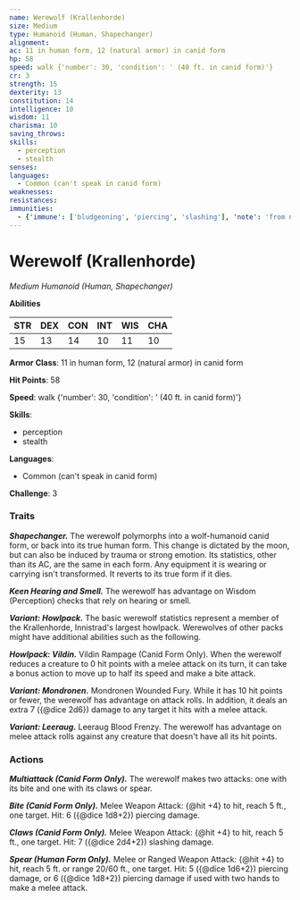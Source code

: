 ```yaml
---
name: Werewolf (Krallenhorde)
size: Medium
type: Humanoid (Human, Shapechanger)
alignment: 
ac: 11 in human form, 12 (natural armor) in canid form
hp: 58
speed: walk {'number': 30, 'condition': ' (40 ft. in canid form)'}
cr: 3
strength: 15
dexterity: 13
constitution: 14
intelligence: 10
wisdom: 11
charisma: 10
saving_throws:
skills:
  - perception
  - stealth
senses: 
languages:
  - Common (can't speak in canid form)
weaknesses:
resistances:
immunities:
  - {'immune': ['bludgeoning', 'piercing', 'slashing'], 'note': 'from nonmagical attacks not made with silvered weapons'}
---
```


# Werewolf (Krallenhorde)

*Medium Humanoid (Human, Shapechanger)*

**Abilities**

| STR | DEX | CON | INT | WIS | CHA |
| --- | --- | --- | --- | --- | --- |
| 15 | 13 | 14 | 10 | 11 | 10 |

**Armor Class**: 11 in human form, 12 (natural armor) in canid form

**Hit Points**: 58

**Speed**: walk {'number': 30, 'condition': ' (40 ft. in canid form)'}

**Skills**:
  - perception
  - stealth

**Languages**:
  - Common (can't speak in canid form)

**Challenge**: 3

### Traits
***Shapechanger.*** The werewolf polymorphs into a wolf-humanoid canid form, or back into its true human form. This change is dictated by the moon, but can also be induced by trauma or strong emotion. Its statistics, other than its AC, are the same in each form. Any equipment it is wearing or carrying isn't transformed. It reverts to its true form if it dies.

***Keen Hearing and Smell.*** The werewolf has advantage on Wisdom (Perception) checks that rely on hearing or smell.

***Variant: Howlpack.*** The basic werewolf statistics represent a member of the Krallenhorde, Innistrad's largest howlpack. Werewolves of other packs might have additional abilities such as the following.

***Howlpack: Vildin.*** Vildin Rampage (Canid Form Only). When the werewolf reduces a creature to 0 hit points with a melee attack on its turn, it can take a bonus action to move up to half its speed and make a bite attack.

***Variant: Mondronen.*** Mondronen Wounded Fury. While it has 10 hit points or fewer, the werewolf has advantage on attack rolls. In addition, it deals an extra 7 ({@dice 2d6}) damage to any target it hits with a melee attack.

***Variant: Leeraug.*** Leeraug Blood Frenzy. The werewolf has advantage on melee attack rolls against any creature that doesn't have all its hit points.

### Actions
***Multiattack (Canid Form Only).*** The werewolf makes two attacks: one with its bite and one with its claws or spear.

***Bite (Canid Form Only).*** Melee Weapon Attack: {@hit +4} to hit, reach 5 ft., one target. Hit: 6 ({@dice 1d8+2}) piercing damage.

***Claws (Canid Form Only).*** Melee Weapon Attack: {@hit +4} to hit, reach 5 ft., one target. Hit: 7 ({@dice 2d4+2}) slashing damage.

***Spear (Human Form Only).*** Melee or Ranged Weapon Attack: {@hit +4} to hit, reach 5 ft. or range 20/60 ft., one target. Hit: 5 ({@dice 1d6+2}) piercing damage, or 6 ({@dice 1d8+2}) piercing damage if used with two hands to make a melee attack.

